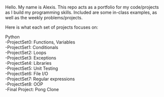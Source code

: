 Hello. My name is Alexis. This repo acts as a portfolio for my code/projects as I build my programming skills. Included are some in-class examples, as well as the weekly problems/projects.

Here is what each set of projects focuses on:

Python <br>
-ProjectSet0: Functions, Variables <br>
-ProjectSet1: Conditionals <br>
-ProjectSet2: Loops <br>
-ProjectSet3: Exceptions <br>
-ProjectSet4: Libraries <br>
-ProjectSet5: Unit Testing <br>
-ProjectSet6: File I/O <br>
-ProjectSet7: Regular expressions <br>
-ProjectSet8: OOP <br>
-Final Project: Pong Clone
